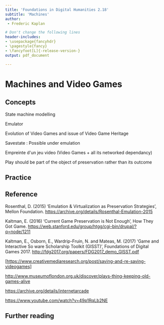 ```yaml
---
title: 'Foundations in Digital Humanities 2.18'
subtitle: 'Machines'
author:
 - Frederic Kaplan

# Don't change the following lines
header-includes:
- \usepackage{fancyhdr}
- \pagestyle{fancy}
- \fancyfoot[L]{-release-version-}
output: pdf_document

---
```


# Machines and Video Games

## Concepts

State machine modelling

Emulator

Evolution of Video Games and issue of Video Game Heritage

Savestate : Possible under emulation

Empreinte d'un jeu video (Video Games + all its networked dependancy)

Play should be part of the object of preservation rather than its outcome

## Practice



## Reference

Rosenthal, D. (2015) ‘Emulation & Virtualization as Preservation Strategies’, Mellon Foundation. https://archive.org/details/Rosenthal-Emulation-2015

Kaltman, E. (2016) ‘Current Game Preservation is Not Enough’, How They Got Game. https://web.stanford.edu/group/htgg/cgi-bin/drupal/?q=node/1211

Kaltman, E., Osborn, E., Wardrip-Fruin, N. and Mateas, M. (2017) ‘Game and Interactive So ware Scholarship Toolkit (GISST)’, Foundations of Digital Games 2017. http://fdg2017.org/papers/FDG2017_demo_GISST.pdf

[https://www.creativemediaresearch.org/post/saving-and-re-saving-videogames]

http://www.museumoflondon.org.uk/discover/plays-thing-keeping-old-games-alive

https://archive.org/details/internetarcade

https://www.youtube.com/watch?v=49p1RqLb2NE

## Further reading



